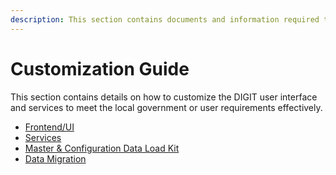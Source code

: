 ```yaml
---
description: This section contains documents and information required to customize DIGIT
---
```


# Customization Guide

This section contains details on how to customize the DIGIT user interface and services to meet the local government or user requirements effectively.

* [Frontend/UI](customizing-frontend.md)
* [Services](customizing-services/)
* [Master & Configuration Data Load Kit](master-and-configuration-data-load-kit.md)
* [Data Migration](data-migration/)

